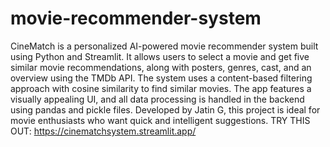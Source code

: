 ﻿# movie-recommender-system
CineMatch is a personalized AI-powered movie recommender system built using Python and Streamlit. It allows users to select a movie and get five similar movie recommendations, along with posters, genres, cast, and an overview using the TMDb API. The system uses a content-based filtering approach with cosine similarity to find similar movies. The app features a visually appealing UI, and all data processing is handled in the backend using pandas and pickle files. Developed by Jatin G, this project is ideal for movie enthusiasts who want quick and intelligent suggestions.
TRY THIS OUT: https://cinematchsystem.streamlit.app/

